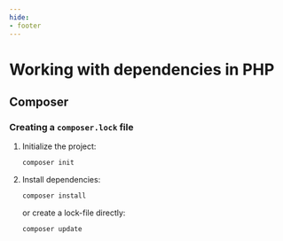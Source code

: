 ```yaml
---
hide:
- footer
---
```

# Working with dependencies in PHP

## Composer

### Creating a `composer.lock` file

1. Initialize the project:

	```sh
	composer init
	```

2. Install dependencies:

	```sh
	composer install
	```
	or create a lock-file directly:
	```sh
	composer update
	```
